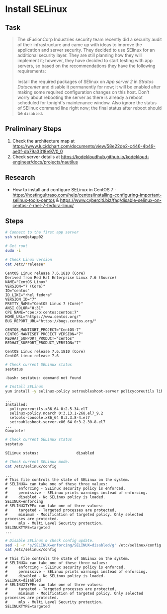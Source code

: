# Install SELinux

## Task

> The xFusionCorp Industries security team recently did a security audit of their infrastructure and came up with ideas to improve the application and server security. They decided to use SElinux for an additional security layer. They are still planning how they will implement it; however, they have decided to start testing with app servers, so based on the recommendations they have the following requirements:<br><br>Install the required packages of SElinux on *App server 2* in *Stratos Datacenter* and disable it permanently for now; it will be enabled after making some required configuration changes on this host. Don't worry about rebooting the server as there is already a reboot scheduled for tonight's maintenance window. Also ignore the status of SElinux command line right now; the final status after reboot should be `disabled`.

## Preliminary Steps

1. Check the architecture map at https://www.lucidchart.com/documents/view/58e22de2-c446-4b49-ae0f-db79a3318e97/0_0
2. Check server details at https://kodekloudhub.github.io/kodekloud-engineer/docs/projects/nautilus

## Research

* How to install and configure SELinux in CentOS 7 - https://hostingultraso.com/help/centos/installing-configuring-important-selinux-tools-centos & https://www.cyberciti.biz/faq/disable-selinux-on-centos-7-rhel-7-fedora-linux/

## Steps

```bash
# Connect to the first app server
ssh steve@stapp02

# Get root
sudo -i

# Check Linux version
cat /etc/*release*
```

```
CentOS Linux release 7.6.1810 (Core)
Derived from Red Hat Enterprise Linux 7.6 (Source)
NAME="CentOS Linux"
VERSION="7 (Core)"
ID="centos"
ID_LIKE="rhel fedora"
VERSION_ID="7"
PRETTY_NAME="CentOS Linux 7 (Core)"
ANSI_COLOR="0;31"
CPE_NAME="cpe:/o:centos:centos:7"
HOME_URL="https://www.centos.org/"
BUG_REPORT_URL="https://bugs.centos.org/"

CENTOS_MANTISBT_PROJECT="CentOS-7"
CENTOS_MANTISBT_PROJECT_VERSION="7"
REDHAT_SUPPORT_PRODUCT="centos"
REDHAT_SUPPORT_PRODUCT_VERSION="7"

CentOS Linux release 7.6.1810 (Core)
CentOS Linux release 7.6
```

```bash
# Check current SELinux status
sestatus
```

```
-bash: sestatus: command not found
```

```bash
# Install SELinux
yum install -y selinux-policy setroubleshoot-server policycoreutils libselinux setools-console
```

```
...
Installed:
  policycoreutils.x86_64 0:2.5-34.el7
  selinux-policy.noarch 0:3.13.1-268.el7_9.2
  setools-console.x86_64 0:3.3.8-4.el7
  setroubleshoot-server.x86_64 0:3.2.30-8.el7
...
Complete!
```

```bash
# Check current SELinux status
sestatus
```

```
SELinux status:                 disabled
```

```bash
# Check current SELinux mode.
cat /etc/selinux/config
```

```
...
# This file controls the state of SELinux on the system.
# SELINUX= can take one of these three values:
#     enforcing - SELinux security policy is enforced.
#     permissive - SELinux prints warnings instead of enforcing.
#     disabled - No SELinux policy is loaded.
SELINUX=enforcing
# SELINUXTYPE= can take one of three values:
#     targeted - Targeted processes are protected,
#     minimum - Modification of targeted policy. Only selected processes are protected.
#     mls - Multi Level Security protection.
SELINUXTYPE=targeted
...
```

```bash
# Disable SELinux & check config update.
sed -i -r 's/SELINUX=enforcing/SELINUX=disabled/g' /etc/selinux/config
cat /etc/selinux/config
```

```
# This file controls the state of SELinux on the system.
# SELINUX= can take one of these three values:
#     enforcing - SELinux security policy is enforced.
#     permissive - SELinux prints warnings instead of enforcing.
#     disabled - No SELinux policy is loaded.
SELINUX=disabled
# SELINUXTYPE= can take one of three values:
#     targeted - Targeted processes are protected,
#     minimum - Modification of targeted policy. Only selected processes are protected.
#     mls - Multi Level Security protection.
SELINUXTYPE=targeted
```